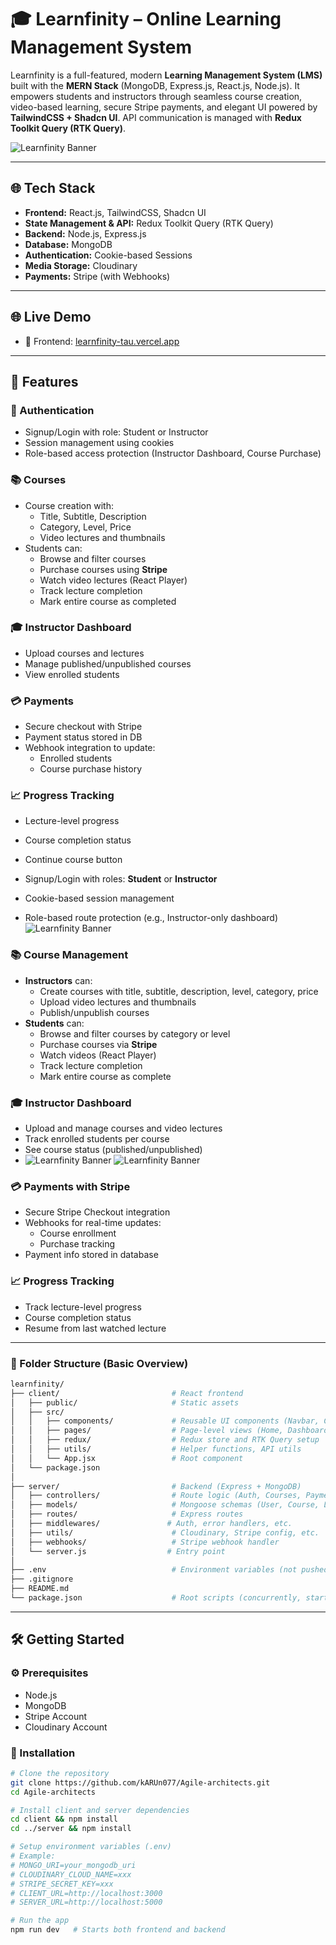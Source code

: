 
# 🎓 Learnfinity – Online Learning Management System

Learnfinity is a full-featured, modern **Learning Management System (LMS)** built with the **MERN Stack** (MongoDB, Express.js, React.js, Node.js). It empowers students and instructors through seamless course creation, video-based learning, secure Stripe payments, and elegant UI powered by **TailwindCSS + Shadcn UI**. API communication is managed with **Redux Toolkit Query (RTK Query)**.

![Learnfinity Banner](https://res.cloudinary.com/diziygks9/image/upload/v1752508923/Screenshot_2025-07-14_210030_t8ya9g.png) <!-- Optional banner -->

---

## 🌐 Tech Stack

- **Frontend:** React.js, TailwindCSS, Shadcn UI
- **State Management & API:** Redux Toolkit Query (RTK Query)
- **Backend:** Node.js, Express.js
- **Database:** MongoDB
- **Authentication:** Cookie-based Sessions
- **Media Storage:** Cloudinary
- **Payments:** Stripe (with Webhooks)


---
## 🌐 Live Demo

- 🔗 Frontend: [learnfinity-tau.vercel.app](https://learnfinity-tau.vercel.app)

---

## 🚀 Features

### 🔐 Authentication

- Signup/Login with role: Student or Instructor
- Session management using cookies
- Role-based access protection (Instructor Dashboard, Course Purchase)

### 📚 Courses
- Course creation with:
  - Title, Subtitle, Description
  - Category, Level, Price
  - Video lectures and thumbnails
- Students can:
  - Browse and filter courses
  - Purchase courses using **Stripe**
  - Watch video lectures (React Player)
  - Track lecture completion
  - Mark entire course as completed

### 🎓 Instructor Dashboard
- Upload courses and lectures
- Manage published/unpublished courses
- View enrolled students

### 💳 Payments
- Secure checkout with Stripe
- Payment status stored in DB
- Webhook integration to update:
  - Enrolled students
  - Course purchase history

### 📈 Progress Tracking
- Lecture-level progress
- Course completion status
- Continue course button





- Signup/Login with roles: **Student** or **Instructor**
- Cookie-based session management
- Role-based route protection (e.g., Instructor-only dashboard)
  ![Learnfinity Banner](https://res.cloudinary.com/diziygks9/image/upload/v1752509051/Screenshot_2025-07-14_210111_nqo63p.png)

### 📚 Course Management
- **Instructors** can:
  - Create courses with title, subtitle, description, level, category, price
  - Upload video lectures and thumbnails
  - Publish/unpublish courses
- **Students** can:
  - Browse and filter courses by category or level
  - Purchase courses via **Stripe**
  - Watch videos (React Player)
  - Track lecture completion
  - Mark entire course as complete

### 🎓 Instructor Dashboard
- Upload and manage courses and video lectures
- Track enrolled students per course
- See course status (published/unpublished)
-   ![Learnfinity Banner](https://res.cloudinary.com/diziygks9/image/upload/v1752509051/Screenshot_2025-07-14_210144_xiaus6.png)
  ![Learnfinity Banner](https://res.cloudinary.com/diziygks9/image/upload/v1752509062/Screenshot_2025-07-14_210137_xinczi.png)


### 💳 Payments with Stripe
- Secure Stripe Checkout integration
- Webhooks for real-time updates:
  - Course enrollment
  - Purchase tracking
- Payment info stored in database

### 📈 Progress Tracking
- Track lecture-level progress
- Course completion status
- Resume from last watched lecture

---

### 📁 Folder Structure (Basic Overview)

```bash
learnfinity/
├── client/                         # React frontend
│   ├── public/                     # Static assets
│   ├── src/
│   │   ├── components/             # Reusable UI components (Navbar, CourseCard, etc.)
│   │   ├── pages/                  # Page-level views (Home, Dashboard, CourseView, etc.)
│   │   ├── redux/                  # Redux store and RTK Query setup
│   │   ├── utils/                  # Helper functions, API utils
│   │   └── App.jsx                 # Root component
│   └── package.json
│
├── server/                         # Backend (Express + MongoDB)
│   ├── controllers/                # Route logic (Auth, Courses, Payments, etc.)
│   ├── models/                     # Mongoose schemas (User, Course, Lecture)
│   ├── routes/                     # Express routes
│   ├── middlewares/               # Auth, error handlers, etc.
│   ├── utils/                      # Cloudinary, Stripe config, etc.
│   ├── webhooks/                   # Stripe webhook handler
│   └── server.js                  # Entry point
│
├── .env                            # Environment variables (not pushed to GitHub)
├── .gitignore
├── README.md
└── package.json                    # Root scripts (concurrently, start:dev, etc.)

```

---

## 🛠️ Getting Started

### ⚙️ Prerequisites
- Node.js
- MongoDB
- Stripe Account
- Cloudinary Account

### 🔧 Installation

```bash
# Clone the repository
git clone https://github.com/kARUn077/Agile-architects.git
cd Agile-architects

# Install client and server dependencies
cd client && npm install
cd ../server && npm install

# Setup environment variables (.env)
# Example:
# MONGO_URI=your_mongodb_uri
# CLOUDINARY_CLOUD_NAME=xxx
# STRIPE_SECRET_KEY=xxx
# CLIENT_URL=http://localhost:3000
# SERVER_URL=http://localhost:5000

# Run the app
npm run dev   # Starts both frontend and backend
